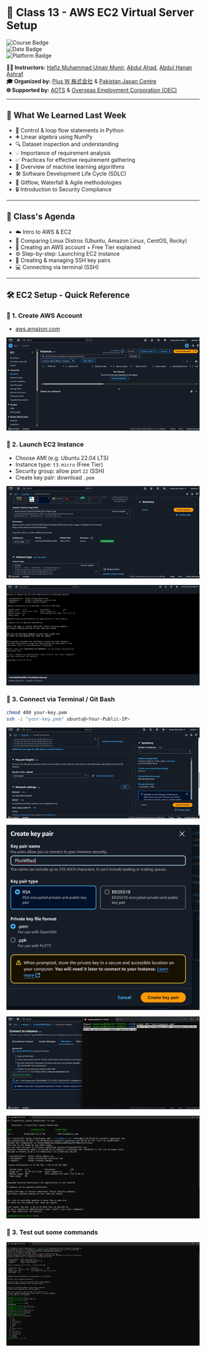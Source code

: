 # 🚀 Class 13 - AWS EC2 Virtual Server Setup

![Course Badge](https://img.shields.io/badge/Course-IT%20%26%20Japanese%20Language-blue)  
![Date Badge](https://img.shields.io/badge/Date-April%2019%2C%202025-brightgreen)  
![Platform Badge](https://img.shields.io/badge/Platform-AWS%20EC2-yellow)  

**👨‍🏫 Instructors:** [Hafiz Muhammad Umair Munir](https://www.linkedin.com/in/hafiz-muhammad-umair-munir-b929b0173/), [Abdul Ahad](https://www.linkedin.com/in/ahad-pro-soft/), [Abdul Hanan Ashraf](https://www.linkedin.com/in/abdul-hanan-ashraf-156115157/)  
**🎓 Organized by:** [Plus W 株式会社](https://www.linkedin.com/company/plus-w) & [Pakistan Japan Centre](https://www.linkedin.com/company/pakistan-japan-centre)  
**🌐 Supported by:** [AOTS](https://www.linkedin.com/company/aotsjapan/) & [Overseas Employment Corporation (OEC)](https://oec.gov.pk/)  

---

## 🧠 What We Learned Last Week

- 🔁 Control & loop flow statements in Python  
- ➕ Linear algebra using NumPy  
- 🔍 Dataset inspection and understanding  
- 💡 Importance of requirement analysis  
- ✅ Practices for effective requirement gathering  
- 🤖 Overview of machine learning algorithms  
- 🛠️ Software Development Life Cycle (SDLC)  
- 🌊 Gitflow, Waterfall & Agile methodologies  
- 🔒 Introduction to Security Compliance  

---

## 📅 Class's Agenda

- ☁️ Intro to AWS & EC2  
- 🐧 Comparing Linux Distros (Ubuntu, Amazon Linux, CentOS, Rocky)  
- 🧾 Creating an AWS account + Free Tier explained  
- ⚙️ Step-by-step: Launching EC2 instance  
- 🔐 Creating & managing SSH key pairs  
- 💻 Connecting via terminal (SSH)  

---

## 🛠️ EC2 Setup - Quick Reference

### 🔸 1. Create AWS Account  
- [aws.amazon.com](https://aws.amazon.com)

![EC2 Dashboard](Images/Empty.jpeg)

### 🔸 2. Launch EC2 Instance  
- Choose AMI (e.g. Ubuntu 22.04 LTS)  
- Instance type: `t3.micro` (Free Tier)  
- Security group: allow port `22` (SSH)  
- Create key pair: download `.pem`

![Creating Instance](Images/Ubuntu.jpeg)

![EC2 Connect](Images/ec2Conect.png)

### 🔸 3. Connect via Terminal / Git Bash  
```bash
chmod 400 your-key.pem
ssh -i "your-key.pem" ubuntu@<Your-Public-IP>
```
![Key Pair](Images/KeyPair.jpeg)

![Key Pair](Images/KeyPair.png)



![Access gained](Images/Access.jpeg)

![SSH connect](Images/SSH_connect.png)


### 🔸 3. Test out some commands
![Creating Instance](Images/Commands.png)

